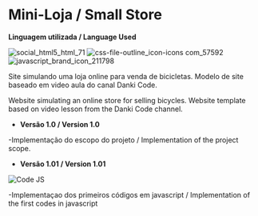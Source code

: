 # Mini-Loja / Small Store

__Linguagem utilizada / Language Used__


![social_html5_html_71](https://user-images.githubusercontent.com/120213605/220456302-6c568953-d5f6-47a8-b102-ab97e59aa62c.png) ![css-file-outline_icon-icons com_57592](https://user-images.githubusercontent.com/120213605/220456298-6ebbf83f-82ca-4247-8d69-7eeb05abf0cc.png) ![javascript_brand_icon_211798](https://user-images.githubusercontent.com/120213605/220456301-bacea174-0399-4b4a-acaa-a02b0c85d6c2.png)

Site simulando uma loja online para venda de bicicletas. Modelo de site baseado em video aula do canal Danki Code.

Website simulating an online store for selling bicycles. Website template based on video lesson from the Danki Code channel.

* __Versão 1.0 / Version 1.0__

-Implementação do escopo do projeto / Implementation of the project scope.

* __Versão 1.01 / Version 1.01__

![Code JS](https://user-images.githubusercontent.com/120213605/220422524-eb2fffbb-797a-48da-82fe-85a1b9a857c8.png)

-Implementaçao dos primeiros códigos em javascript / Implementation of the first codes in javascript
